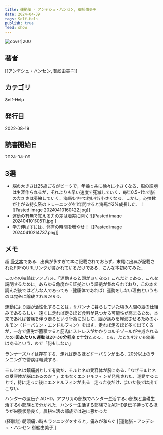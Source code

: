 ```yaml
---
title: 運動脳 - アンデシュ・ハンセン, 御舩由美子
date: 2024-04-09
tags: Self-Help
publish: true
feed: show
---
```

![cover|200](http://books.google.com/books/content?id=AkeFEAAAQBAJ&printsec=frontcover&img=1&zoom=1&edge=curl&source=gbs_api)
## 著者
[[アンデシュ・ハンセン, 御舩由美子]]
## カテゴリ
Self-Help
## 発行日
2022-08-19
## 読書開始日
2024-04-09

## 3選
 - 脳の大きさは25歳ごろがピークで，年齢と共に徐々に小さくなる．脳の細胞は生涯作られるが，それよりも早い速度で死滅していく．毎年0.5~1%で脳の大きさは萎縮していく．海馬も1年で約1.4%小さくなる．しかし，心拍数が上がる持久系のトレーニングを1年間すると海馬が2%成長した． ![[Pasted image 20240410160422.jpg]]
 - 運動の有無で覚える力の差は着実に開く
   ![[Pasted image 20240410160511.jpg]]
 - 学力伸ばすには、体育の時間を増やせ！
   ![[Pasted image 20240410214737.png]]
## メモ

超 [骨太本](https://yurugengo.mtakagishi.com/words/%E9%AA%A8%E5%A4%AA%E6%9C%AC.html)である．出典が多すぎて本に記載されておらず，末尾に出典が記載されたPDFのURLリンクが書かれているだけである．こんな本初めてみた…

この本の結論はシンプルに「運動すると頭が良くなる」これだけである．これを説明するために，あらゆる角度から証拠という証拠が集められており，この本を読んだ後ではどんな人であっても（健康体であれば）運動をしない理由というものは完全に論破されるだろう．

運動により脳が活性化することは，サバンナに暮らしていた頃の人間の脳の仕組みであるらしい．遠くに走れば走るほど食料が見つかる可能性が高まるため，本来であれば苦痛を伴う走るという行為に対して，脳が痛みを軽減させるためのホルモン（ドーパミン・エンドルフィン）を出す．走れば走るほど多く出てくるが，一方で疲労が蓄積すると筋肉にストレスがかかりコルチゾールが生成されるため**1回あたりの運動は20-30分程度で十分**とある．でも，たとえ4分でも効果はあるという．ので「何もしない」

ランナーズハイは存在する．走れば走るほどドーパミンが出る．20分以上のランニングで鬱病は軽減する．


モルヒネは鎮痛剤として有効だ．モルヒネの受容体が脳にある．「なぜモルヒネの受容体が脳にあるのか？」まもなくエンドルフィンが発見された．運動することで，特に走った後にエンドルフィンが出る．走った後だけ．歩いた後では出てこない．


ハンターの遺伝子 ADHD。アフリカの部族でハンター生活する小部族と農耕生活する小部族とで分かれた．ハンター生活する部族ではADHD遺伝子持ってるほうが栄養状態良く，農耕生活の部族では逆に悪かった

(経験談) 朝頭痛い時もランニングをすると，痛みが和らぐ [[運動脳 - アンデシュ・ハンセン 御舩由美子]]